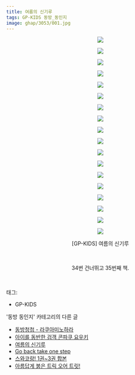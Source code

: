 ```yaml
---
title: 여름의 신기루
tags: GP-KIDS 동방_동인지
image: ghap/3053/001.jpg
---
```

<div class="article">
<p style="text-align: center; clear: none; float: none;"><img src="{{ site.nasurl }}/ghap/3053/001.jpg"/></p>
<p style="text-align: center; clear: none; float: none;"><img src="{{ site.nasurl }}/ghap/3053/002.jpg"/></p>
<p style="text-align: center; clear: none; float: none;"><img src="{{ site.nasurl }}/ghap/3053/003.jpg"/></p>
<p style="text-align: center; clear: none; float: none;"><img src="{{ site.nasurl }}/ghap/3053/004.jpg"/></p>
<p style="text-align: center; clear: none; float: none;"><img src="{{ site.nasurl }}/ghap/3053/005.jpg"/></p>
<p style="text-align: center; clear: none; float: none;"><img src="{{ site.nasurl }}/ghap/3053/006.jpg"/></p>
<p style="text-align: center; clear: none; float: none;"><img src="{{ site.nasurl }}/ghap/3053/007.jpg"/></p>
<p style="text-align: center; clear: none; float: none;"><img src="{{ site.nasurl }}/ghap/3053/008.jpg"/></p>
<p style="text-align: center; clear: none; float: none;"><img src="{{ site.nasurl }}/ghap/3053/009.jpg"/></p>
<p style="text-align: center; clear: none; float: none;"><img src="{{ site.nasurl }}/ghap/3053/010.jpg"/></p>
<p style="text-align: center; clear: none; float: none;"><img src="{{ site.nasurl }}/ghap/3053/011.jpg"/></p>
<p style="text-align: center; clear: none; float: none;"><img src="{{ site.nasurl }}/ghap/3053/012.jpg"/></p>
<p style="text-align: center; clear: none; float: none;"><img src="{{ site.nasurl }}/ghap/3053/013.jpg"/></p>
<p style="text-align: center; clear: none; float: none;"><img src="{{ site.nasurl }}/ghap/3053/014.jpg"/></p>
<p style="text-align: center; clear: none; float: none;"><img src="{{ site.nasurl }}/ghap/3053/015.jpg"/></p>
<p style="text-align: center; clear: none; float: none;"><img src="{{ site.nasurl }}/ghap/3053/016.jpg"/></p>
<p style="text-align: center; clear: none; float: none;"><img src="{{ site.nasurl }}/ghap/3053/017.jpg"/></p>
<p style="text-align: center; clear: none; float: none;"><img src="{{ site.nasurl }}/ghap/3053/018.jpg"/></p>
<p style="text-align: center; clear: none; float: none;">[GP-KIDS] 여름의 신기루</p>
<p style="text-align: center; clear: none; float: none;"><br/></p>
<p style="text-align: center; clear: none; float: none;">34번 건너뛰고 35번째 책.</p>
<p><br/></p>
</div><div class="tagTrail">
<p>태그: </p>
<ul>
<li>GP-KIDS</li>
</ul>
</div><div class="another">
<p>'동방 동인지' 카테고리의 다른 글</p>
<ul>
<li><a href="/2017-01-03-ghap_3055">동방청첩 - 라쿠아미노하라</a></li>
<li><a href="/2017-01-03-ghap_3054">아이를 동반한 검객 콘파쿠 요우키</a></li>
<li><a href="/2017-01-03-ghap_3053">여름의 신기루</a></li>
<li><a href="/2017-01-03-ghap_3050">Go back take one step</a></li>
<li><a href="/2017-01-01-ghap_3049">스와코랑! 1권~3권 합본</a></li>
<li><a href="/2017-01-01-ghap_3048">아름답게 붉은 트릭 오어 트릿!</a></li>
</ul>
</div><div class="cb_module cb_fluid">
<div class="cb_wrt cb_profile">
</div><!-- commentList close -->
</div>